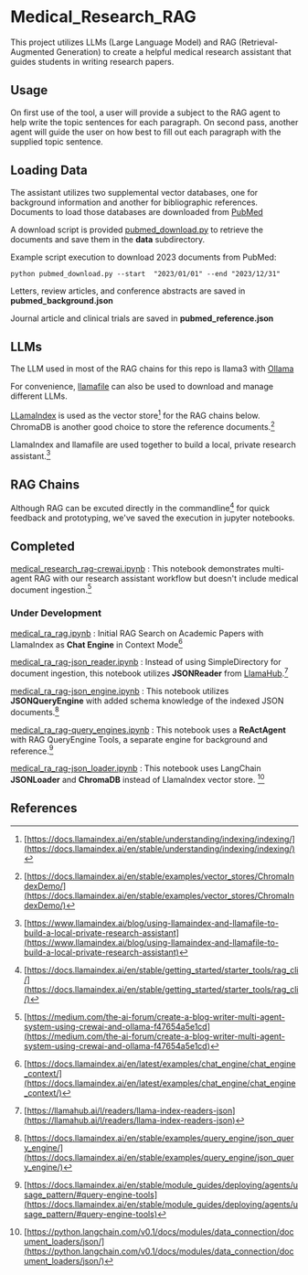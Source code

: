 # Medical_Research_RAG

This project utilizes LLMs (Large Language Model) and RAG (Retrieval-Augmented Generation) to create a helpful medical research assistant that guides students in writing research papers.

## Usage

On first use of the tool, a user will provide a subject to the RAG agent to help write the topic sentences for each paragraph.
On second pass, another agent will guide the user on how best to fill out each paragraph with the supplied topic sentence.

## Loading Data

The assistant utilizes two supplemental vector databases, one for background information and another for bibliographic references.
Documents to load those databases are downloaded from [PubMed](https://pubmed.ncbi.nlm.nih.gov/)

A download script is provided [pubmed_download.py](https://github.com/VincentYing/Medical_Research_RAG/blob/main/pubmed_download.py) to retrieve the documents and save them in the **data** subdirectory.

Example script execution to download 2023 documents from PubMed:
```
python pubmed_download.py --start  "2023/01/01" --end "2023/12/31"
```

Letters, review articles, and conference abstracts are saved in **pubmed_background.json**

Journal article and clinical trials are saved in **pubmed_reference.json**

## LLMs

The LLM  used in most of the RAG chains for this repo is llama3 with [Ollama](https://github.com/ollama/ollama)

For convenience, [llamafile](https://github.com/Mozilla-Ocho/llamafile) can also be used to download and manage different LLMs.

[LLamaIndex](https://github.com/run-llama/llama_index) is used as the vector store[^1] for the RAG chains below. ChromaDB is another good choice to store the reference documents.[^2]

LlamaIndex and llamafile are used together to build a local, private research assistant.[^3]

## RAG Chains

Although RAG can be excuted directly in the commandline[^4] for quick feedback and prototyping, we've saved the execution in jupyter notebooks.

## Completed

[medical_research_rag-crewai.ipynb](https://github.com/VincentYing/Medical_Research_RAG/blob/main/medical_research_rag-crewai.ipynb) : This notebook demonstrates multi-agent RAG with our research assistant workflow but doesn't include medical document ingestion.[^5]

### Under Development

[medical_ra_rag.ipynb](https://github.com/VincentYing/Medical_Research_RAG/blob/main/medical_ra_rag.ipynb) : Initial RAG Search on Academic Papers with LlamaIndex as **Chat Engine** in Context Mode[^6]

[medical_ra_rag-json_reader.ipynb](https://github.com/VincentYing/Medical_Research_RAG/blob/main/medical_ra_rag-json_reader.ipynb) : Instead of using SimpleDirectory for document ingestion, this notebook utilizes **JSONReader** from [LlamaHub](https://docs.llamaindex.ai/en/stable/understanding/loading/llamahub/).[^7]

[medical_ra_rag-json_engine.ipynb](https://github.com/VincentYing/Medical_Research_RAG/blob/main/medical_ra_rag-json_engine.ipynb) : This notebook utilizes **JSONQueryEngine** with added schema knowledge of the indexed JSON documents.[^8]

[medical_ra_rag-query_engines.ipynb](https://github.com/VincentYing/Medical_Research_RAG/blob/main/medical_ra_rag-query_engines.ipynb) : This notebook uses a **ReActAgent** with RAG QueryEngine Tools, a separate engine for background and reference.[^9]

[medical_ra_rag-json_loader.ipynb](https://github.com/VincentYing/Medical_Research_RAG/blob/main/medical_ra_rag-json_loader.ipynb) : This notebook uses LangChain **JSONLoader** and **ChromaDB** instead of LlamaIndex vector store. [^10]

## References

[^1]: [https://docs.llamaindex.ai/en/stable/understanding/indexing/indexing/](https://docs.llamaindex.ai/en/stable/understanding/indexing/indexing/)

[^2]: [https://docs.llamaindex.ai/en/stable/examples/vector_stores/ChromaIndexDemo/](https://docs.llamaindex.ai/en/stable/examples/vector_stores/ChromaIndexDemo/)

[^3]: [https://www.llamaindex.ai/blog/using-llamaindex-and-llamafile-to-build-a-local-private-research-assistant](https://www.llamaindex.ai/blog/using-llamaindex-and-llamafile-to-build-a-local-private-research-assistant)

[^4]: [https://docs.llamaindex.ai/en/stable/getting_started/starter_tools/rag_cli/](https://docs.llamaindex.ai/en/stable/getting_started/starter_tools/rag_cli/)

[^5]: [https://medium.com/the-ai-forum/create-a-blog-writer-multi-agent-system-using-crewai-and-ollama-f47654a5e1cd](https://medium.com/the-ai-forum/create-a-blog-writer-multi-agent-system-using-crewai-and-ollama-f47654a5e1cd)

[^6]: [https://docs.llamaindex.ai/en/latest/examples/chat_engine/chat_engine_context/](https://docs.llamaindex.ai/en/latest/examples/chat_engine/chat_engine_context/)

[^7]: [https://llamahub.ai/l/readers/llama-index-readers-json](https://llamahub.ai/l/readers/llama-index-readers-json)

[^8]: [https://docs.llamaindex.ai/en/stable/examples/query_engine/json_query_engine/](https://docs.llamaindex.ai/en/stable/examples/query_engine/json_query_engine/)

[^9]: [https://docs.llamaindex.ai/en/stable/module_guides/deploying/agents/usage_pattern/#query-engine-tools](https://docs.llamaindex.ai/en/stable/module_guides/deploying/agents/usage_pattern/#query-engine-tools)

[^10]: [https://python.langchain.com/v0.1/docs/modules/data_connection/document_loaders/json/](https://python.langchain.com/v0.1/docs/modules/data_connection/document_loaders/json/)
